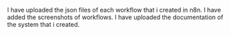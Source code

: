 I have uploaded the json  files of each workflow that i created in n8n.
I have added the screenshots of workflows.
I have uploaded the documentation of the system that i created.
